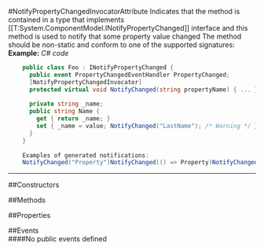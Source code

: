 #NotifyPropertyChangedInvocatorAttribute
  Indicates that the method is contained in a type that implements [[T:System.ComponentModel.INotifyPropertyChanged]] interface and this method is used to notify that some property value changed 
  The method should be non-static and conform to one of the supported signatures: 
 **Example:**  _C# code_

```c#
    public class Foo : INotifyPropertyChanged {
      public event PropertyChangedEventHandler PropertyChanged;
      [NotifyPropertyChangedInvocator]
      protected virtual void NotifyChanged(string propertyName) { ... }
   
      private string _name;
      public string Name {
        get { return _name; }
        set { _name = value; NotifyChanged("LastName"); /* Warning */ }
      }
    }
    
    Examples of generated notifications:
    NotifyChanged("Property")NotifyChanged(() => Property)NotifyChanged((VM x) => x.Property)SetProperty(ref myField, value, "Property")
```

---
##Constructors 



##Methods  







##Properties  



##Events  
####No public events defined

